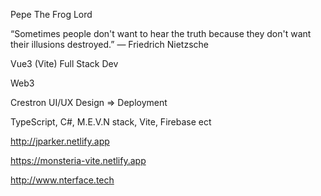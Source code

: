 Pepe The Frog Lord 

“Sometimes people don't want to hear the truth because they don't want their illusions destroyed.”
― Friedrich Nietzsche

Vue3 (Vite) Full Stack Dev

Web3

Crestron UI/UX Design => Deployment

TypeScript, C#, M.E.V.N stack, Vite, Firebase ect

http://jparker.netlify.app

https://monsteria-vite.netlify.app

http://www.nterface.tech
